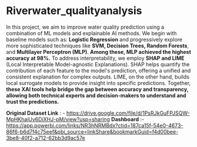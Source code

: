 # Riverwater_qualityanalysis

In this project, we aim to improve water quality prediction using a combination of ML models and 
explainable AI methods. We begin with baseline models such as:
**Logistic Regression** and progressively explore more sophisticated techniques like **SVM, Decision Trees, Random Forests**, and 
**Multilayer Perceptron (MLP)**. **Among these, MLP achieved the highest accuracy at 98%.** To address 
interpretability, we employ **SHAP and LIME** (Local Interpretable Model-agnostic Explanations). 
SHAP helps quantify the contribution of each feature to the model's prediction, offering a unified and 
consistent explanation for complex outputs. LIME, on the other hand, builds local surrogate models 
to provide insight into specific predictions. Together, **these XAI tools help bridge the gap between 
accuracy and transparency, allowing both technical experts and decision-makers to understand and 
trust the predictions.**

**Original Dataset Link** : - https://drive.google.com/file/d/1PsRJkGuFPJSQW-MpHKhajUv6DiXHJ-pM/view?usp=sharing
**Dashboard** :- https://app.powerbi.com/links/NR3hNRMBdx?ctid=187ca15f-54e0-4673-86f6-b6d7f4c75eef&pbi_source=linkShare&bookmarkGuid=f4d00bee-3be8-40f2-a712-62bb3d9ac57e
